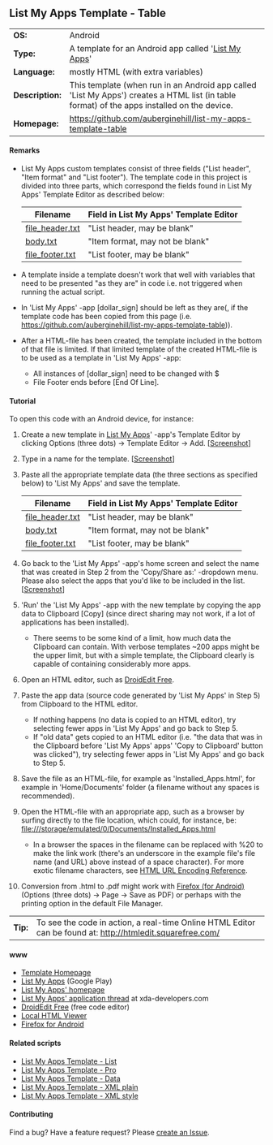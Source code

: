 ## List My Apps Template - Table



|                    |                                                       |
|  -------------     |  -------------                                        |
|  **OS:**           |  Android                                              |
|  **Type:**         |  A template for an Android app called '[List My Apps](https://play.google.com/store/apps/details?id=de.onyxbits.listmyapps)'  |
|  **Language:**     |  mostly HTML (with extra variables)                   |
|  **Description:**  |  This template (when run in an Android app called 'List My Apps') creates a HTML list (in table format) of the apps installed on the device.  |
|  **Homepage:**     |	<https://github.com/auberginehill/list-my-apps-template-table>



#### Remarks 

- List My Apps custom templates consist of three fields ("List header", "Item format" and "List footer"). The template code in this project is divided into three parts, which correspond the fields found in List My Apps' Template Editor as described below: 

   |  Filename                            |  Field in List My Apps' Template Editor  |
   |  -------------                       |  -------------                           |
   |  [file_header.txt](file_header.txt)  |  "List header, may be blank"             |
   |  [body.txt](body.txt)                |  "Item format, may not be blank"         |
   |  [file_footer.txt](file_footer.txt)  |  "List footer, may be blank"             |

- A template inside a template doesn't work that well with variables that need to be presented "as they are" in code i.e. not triggered when running the actual script.

 - In 'List My Apps' -app [dollar_sign] should be left as they are(, if the template code has been copied from this page (i.e. <https://github.com/auberginehill/list-my-apps-template-table>)).

 - After a HTML-file has been created, the template included in the bottom of that file is limited. If that limited template of the created HTML-file is to be used as a template in 'List My Apps' -app:

    - All instances of [dollar_sign] need to be changed with $
    - File Footer ends before [End Of Line].
    


#### Tutorial

To open this code with an Android device, for instance:

1. Create a new template in [List My Apps](https://play.google.com/store/apps/details?id=de.onyxbits.listmyapps)' -app's Template Editor by clicking Options (three dots) &rarr; Template Editor &rarr; Add. [[Screenshot](http://groovyandroid.com/wp-content/uploads/2013/10/List-My-Apps-select-all.png)]
2. Type in a name for the template. [[Screenshot](http://groovyandroid.com/wp-content/uploads/2013/10/List-My-Apps-Template-Editor.png)]
3. Paste all the appropriate template data (the three sections as specified below) to 'List My Apps' and save the template.

   |  Filename                            |  Field in List My Apps' Template Editor  |
   |  -------------                       |  -------------                           |
   |  [file_header.txt](file_header.txt)  |  "List header, may be blank"             |
   |  [body.txt](body.txt)                |  "Item format, may not be blank"         |
   |  [file_footer.txt](file_footer.txt)  |  "List footer, may be blank"             |

4. Go back to the 'List My Apps' -app's home screen and select the name that was created in Step 2 from the 'Copy/Share as:' -dropdown menu. Please also select the apps that you'd like to be included in the list. [[Screenshot](http://groovyandroid.com/wp-content/uploads/2013/10/List-My-App-HTML-list.png)]
5. 'Run' the 'List My Apps' -app with the new template by copying the app data to Clipboard \[Copy\] (since direct sharing may not work, if a lot of applications has been installed).
   - There seems to be some kind of a limit, how much data the Clipboard can contain. With verbose templates ~200 apps might be the upper limit, but with a simple template, the Clipboard clearly is capable of containing considerably more apps.
6. Open an HTML editor, such as [DroidEdit Free](https://play.google.com/store/apps/details?id=com.aor.droidedit).
7. Paste the app data (source code generated by 'List My Apps' in Step 5) from Clipboard to the HTML editor.
   - If nothing happens (no data is copied to an HTML editor), try selecting fewer apps in 'List My Apps' and go back to Step 5.
   - If "old data" gets copied to an HTML editor (i.e. "the data that was in the Clipboard before 'List My Apps' apps' 'Copy to Clipboard' button was clicked"), try selecting fewer apps in 'List My Apps' and go back to Step 5.
8. Save the file as an HTML-file, for example as 'Installed_Apps.html', for example in 'Home/Documents' folder (a filename without any spaces is recommended).
9. Open the HTML-file with an appropriate app, such as a browser by surfing directly to the file location, which could, for instance, be: <file:///storage/emulated/0/Documents/Installed_Apps.html>
   - In a browser the spaces in the filename can be replaced with %20 to make the link work (there's an underscore in the example file's file name (and URL) above instead of a space character). For more exotic filename characters, see [HTML URL Encoding Reference](http://www.w3schools.com/tags/ref_urlencode.asp).
10. Conversion from .html to .pdf might work with [Firefox (for Android)](https://play.google.com/store/apps/details?id=org.mozilla.firefox) (Options (three dots) &rarr; Page &rarr; Save as PDF) or perhaps with the printing option in the default File Manager.
  
   |            |                                          |
   |  --------  |  -------------                           |
   |  **Tip:**  |  To see the code in action, a real-time Online HTML Editor can be found at: <http://htmledit.squarefree.com/>  |



#### www

- [Template Homepage](https://github.com/auberginehill/list-my-apps-template-table)
- [List My Apps](https://play.google.com/store/apps/details?id=de.onyxbits.listmyapps) (Google Play)
- [List My Apps' homepage](http://www.onyxbits.de/listmyapps)
- [List My Apps' application thread](http://forum.xda-developers.com/showthread.php?t=2460266) at xda-developers.com
- [DroidEdit Free](https://play.google.com/store/apps/details?id=com.aor.droidedit) (free code editor)
- [Local HTML Viewer](https://play.google.com/store/apps/details?id=jp.ne.shira.html.viewer)
- [Firefox for Android](https://play.google.com/store/apps/details?id=org.mozilla.firefox)

  

#### Related scripts

- [List My Apps Template - List](https://github.com/auberginehill/list-my-apps-template-list)
- [List My Apps Template - Pro](https://github.com/auberginehill/list-my-apps-template-pro)
- [List My Apps Template - Data](https://github.com/auberginehill/list-my-apps-template-data)
- [List My Apps Template - XML plain](https://github.com/auberginehill/list-my-apps-template-xml-plain)
- [List My Apps Template - XML style](https://github.com/auberginehill/list-my-apps-template-xml-style)



#### Contributing
Find a bug? Have a feature request? Please [create an Issue](https://github.com/auberginehill/list-my-apps-template-table/issues).
